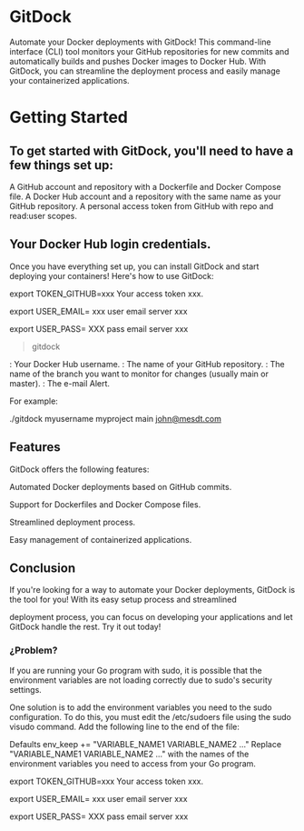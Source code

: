 

# GitDock
Automate your Docker deployments with GitDock! This command-line interface (CLI) tool monitors your GitHub repositories for new commits and automatically builds and pushes Docker images to Docker Hub. With GitDock, you can streamline the deployment process and easily manage your containerized applications.

# Getting Started
## To get started with GitDock, you'll need to have a few things set up:

A GitHub account and repository with a Dockerfile and Docker Compose file.
A Docker Hub account and a repository with the same name as your GitHub repository.
A personal access token from GitHub with repo and read:user scopes.

## Your Docker Hub login credentials.
Once you have everything set up, you can install GitDock and start deploying your containers! Here's how to use GitDock:

export TOKEN_GITHUB=xxx Your access token xxx.

export USER_EMAIL= xxx user email server xxx

export USER_PASS= XXX pass email server xxx


> gitdock  <user> <repo> <branch> <email-alert>

<user>: Your Docker Hub username.
<repo>: The name of your GitHub repository.
<branch>: The name of the branch you want to monitor for changes (usually main or master).
<e-mail>: The e-mail Alert.
  
For example:

./gitdock  myusername myproject main john@mesdt.com

## Features
GitDock offers the following features:

Automated Docker deployments based on GitHub commits.

Support for Dockerfiles and Docker Compose files.

Streamlined deployment process.

Easy management of containerized applications.

## Conclusion
If you're looking for a way to automate your Docker deployments, GitDock is the tool for you! With its easy setup process and streamlined 

deployment process, you can focus on developing your applications and let GitDock handle the rest. Try it out today!







### ¿Problem?
If you are running your Go program with sudo, it is possible that the environment variables are not loading correctly due to sudo's security settings.

One solution is to add the environment variables you need to the sudo configuration. To do this, you must edit the /etc/sudoers file using the sudo visudo command. Add the following line to the end of the file:

Defaults env_keep += "VARIABLE_NAME1 VARIABLE_NAME2 ..."
Replace "VARIABLE_NAME1 VARIABLE_NAME2 ..." with the names of the environment variables you need to access from your Go program. 

export TOKEN_GITHUB=xxx Your access token xxx.

export USER_EMAIL= xxx user email server xxx

export USER_PASS= XXX pass email server xxx


